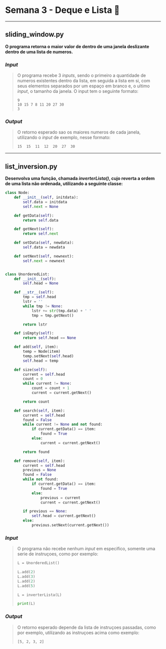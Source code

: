 # Semana 3 - Deque e Lista :book:

-- --

## sliding_window.py

**O programa retorna o maior valor de dentro de uma janela deslizante dentro de uma lista de numeros.**

### *Input*

> O programa recebe 3 *inputs*, sendo o primeiro a quantidade de numeros existentes dentro da lista, 
> em seguida a lista em si, com seus elementos separados por um espaço em branco e, o ultimo *input*, o tamanho da janela.
> O input tem o seguinte formato:
> ```
> 9 
> 10 15 7 8 11 20 27 30 
> 3 
> ```

### *Output*

> O retorno esperado sao os maiores numeros de cada janela, utilizando o *input* de exemplo, nesse formato:
> ```
> 15  15  11  12  20  27  30
> ```

-- --

## list_inversion.py

**Desenvolva uma função, chamada *inverterLista()*, cujo reverta a ordem de uma lista não ordenada, utilizando a seguinte classe:**

```python
class Node:
    def __init__(self, initdata):
        self.data = initdata
        self.next = None

    def getData(self):
        return self.data

    def getNext(self):
        return self.next

    def setData(self, newdata):
        self.data = newdata

    def setNext(self, newnext):
        self.next = newnext


class UnorderedList:
    def __init__(self):
        self.head = None

    def __str__(self):
        tmp = self.head
        lstr = ''
        while tmp != None:
            lstr += str(tmp.data) + ' '
            tmp = tmp.getNext()

        return lstr

    def isEmpty(self):
        return self.head == None

    def add(self, item):
        temp = Node(item)
        temp.setNext(self.head)
        self.head = temp

    def size(self):
        current = self.head
        count = 0
        while current != None:
            count = count + 1
            current = current.getNext()

        return count

    def search(self, item):
        current = self.head
        found = False
        while current != None and not found:
            if current.getData() == item:
                found = True
            else:
                current = current.getNext()

        return found

    def remove(self, item):
        current = self.head
        previous = None
        found = False
        while not found:
            if current.getData() == item:
                found = True
            else:
                previous = current
                current = current.getNext()

        if previous == None:
            self.head = current.getNext()
        else:
            previous.setNext(current.getNext())
```

### *Input*

> O programa não recebe nenhum *input* em especifico, somente uma serie de instruçoes, como por exemplo:
> ```python
> L = UnorderedList()
>
> L.add(2)
> L.add(3)
> L.add(2)
> L.add(5)
> 
> L = inverterLista(L)
> 
> print(L)
>```

### *Output*

> O retorno esperado depende da lista de instruçoes passadas, como por exemplo, utilizando as instruçoes acima como exemplo:
> ``` 
> [5, 2, 3, 2]
> ```